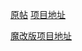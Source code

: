  [原帖](https://www.nodeseek.com/post-29975-1) [项目地址](https://github.com/LloydAsp/nfd)
 
 [魔改版](https://www.nodeseek.com/post-122678-1)[项目地址](https://github.com/small-haozi/worker-SXbot.js)
